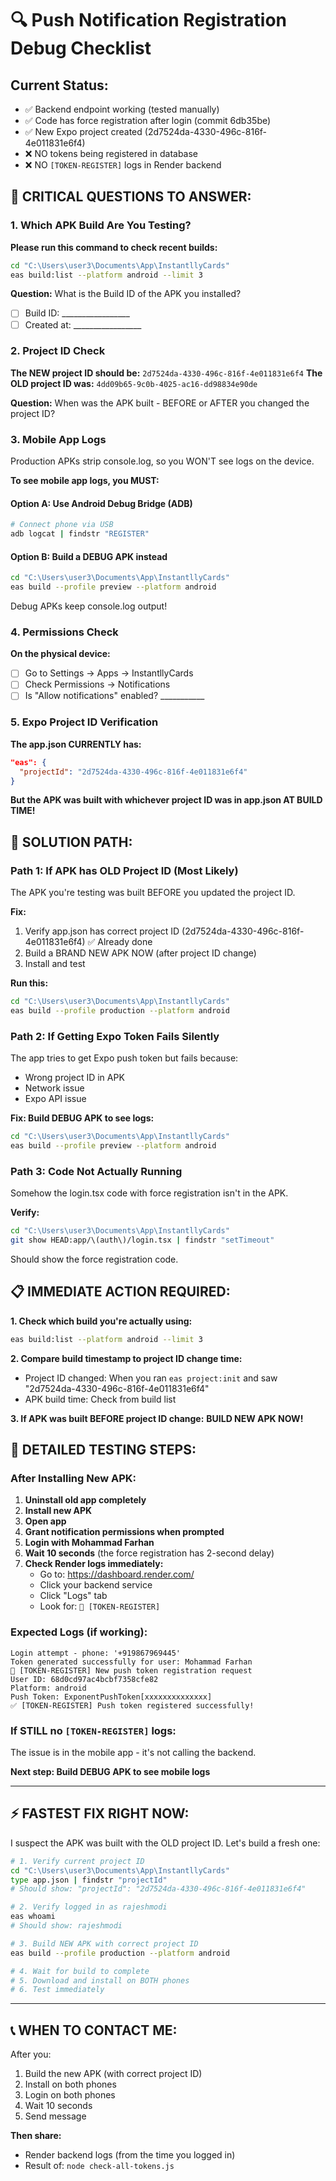 # 🔍 Push Notification Registration Debug Checklist

## Current Status:
- ✅ Backend endpoint working (tested manually)
- ✅ Code has force registration after login (commit 6db35be)
- ✅ New Expo project created (2d7524da-4330-496c-816f-4e011831e6f4)
- ❌ NO tokens being registered in database
- ❌ NO `[TOKEN-REGISTER]` logs in Render backend

## 📱 CRITICAL QUESTIONS TO ANSWER:

### 1. Which APK Build Are You Testing?
**Please run this command to check recent builds:**
```bash
cd "C:\Users\user3\Documents\App\InstantllyCards"
eas build:list --platform android --limit 3
```

**Question:** What is the Build ID of the APK you installed?
- [ ] Build ID: _________________
- [ ] Created at: _________________

### 2. Project ID Check
**The NEW project ID should be:** `2d7524da-4330-496c-816f-4e011831e6f4`
**The OLD project ID was:** `4dd09b65-9c0b-4025-ac16-dd98834e90de`

**Question:** When was the APK built - BEFORE or AFTER you changed the project ID?

### 3. Mobile App Logs
Production APKs strip console.log, so you WON'T see logs on the device.

**To see mobile app logs, you MUST:**

#### Option A: Use Android Debug Bridge (ADB)
```bash
# Connect phone via USB
adb logcat | findstr "REGISTER"
```

#### Option B: Build a DEBUG APK instead
```bash
cd "C:\Users\user3\Documents\App\InstantllyCards"
eas build --profile preview --platform android
```
Debug APKs keep console.log output!

### 4. Permissions Check
**On the physical device:**
- [ ] Go to Settings → Apps → InstantllyCards
- [ ] Check Permissions → Notifications
- [ ] Is "Allow notifications" enabled? ___________

### 5. Expo Project ID Verification
**The app.json CURRENTLY has:**
```json
"eas": {
  "projectId": "2d7524da-4330-496c-816f-4e011831e6f4"
}
```

**But the APK was built with whichever project ID was in app.json AT BUILD TIME!**

## 🎯 SOLUTION PATH:

### Path 1: If APK has OLD Project ID (Most Likely)
The APK you're testing was built BEFORE you updated the project ID.

**Fix:**
1. Verify app.json has correct project ID (2d7524da-4330-496c-816f-4e011831e6f4) ✅ Already done
2. Build a BRAND NEW APK NOW (after project ID change)
3. Install and test

**Run this:**
```bash
cd "C:\Users\user3\Documents\App\InstantllyCards"
eas build --profile production --platform android
```

### Path 2: If Getting Expo Token Fails Silently
The app tries to get Expo push token but fails because:
- Wrong project ID in APK
- Network issue
- Expo API issue

**Fix: Build DEBUG APK to see logs:**
```bash
cd "C:\Users\user3\Documents\App\InstantllyCards"
eas build --profile preview --platform android
```

### Path 3: Code Not Actually Running
Somehow the login.tsx code with force registration isn't in the APK.

**Verify:**
```bash
cd "C:\Users\user3\Documents\App\InstantllyCards"
git show HEAD:app/\(auth\)/login.tsx | findstr "setTimeout"
```
Should show the force registration code.

## 📋 IMMEDIATE ACTION REQUIRED:

**1. Check which build you're actually using:**
```bash
eas build:list --platform android --limit 3
```

**2. Compare build timestamp to project ID change time:**
- Project ID changed: When you ran `eas project:init` and saw "2d7524da-4330-496c-816f-4e011831e6f4"
- APK build time: Check from build list

**3. If APK was built BEFORE project ID change:**
**BUILD NEW APK NOW!**

## 🔬 DETAILED TESTING STEPS:

### After Installing New APK:

1. **Uninstall old app completely**
2. **Install new APK**
3. **Open app**
4. **Grant notification permissions when prompted**
5. **Login with Mohammad Farhan**
6. **Wait 10 seconds** (the force registration has 2-second delay)
7. **Check Render logs immediately:**
   - Go to: https://dashboard.render.com/
   - Click your backend service
   - Click "Logs" tab
   - Look for: `📱 [TOKEN-REGISTER]`

### Expected Logs (if working):
```
Login attempt - phone: '+919867969445'
Token generated successfully for user: Mohammad Farhan
📱 [TOKEN-REGISTER] New push token registration request
User ID: 68d0cd97ac4bcbf7358cfe82
Platform: android
Push Token: ExponentPushToken[xxxxxxxxxxxxxx]
✅ [TOKEN-REGISTER] Push token registered successfully!
```

### If STILL no `[TOKEN-REGISTER]` logs:
The issue is in the mobile app - it's not calling the backend.

**Next step: Build DEBUG APK to see mobile logs**

---

## ⚡ FASTEST FIX RIGHT NOW:

I suspect the APK was built with the OLD project ID. Let's build a fresh one:

```bash
# 1. Verify current project ID
cd "C:\Users\user3\Documents\App\InstantllyCards"
type app.json | findstr "projectId"
# Should show: "projectId": "2d7524da-4330-496c-816f-4e011831e6f4"

# 2. Verify logged in as rajeshmodi
eas whoami
# Should show: rajeshmodi

# 3. Build NEW APK with correct project ID
eas build --profile production --platform android

# 4. Wait for build to complete
# 5. Download and install on BOTH phones
# 6. Test immediately
```

---

## 📞 WHEN TO CONTACT ME:

After you:
1. Build the new APK (with correct project ID)
2. Install on both phones
3. Login on both phones
4. Wait 10 seconds
5. Send message

**Then share:**
- Render backend logs (from the time you logged in)
- Result of: `node check-all-tokens.js`
